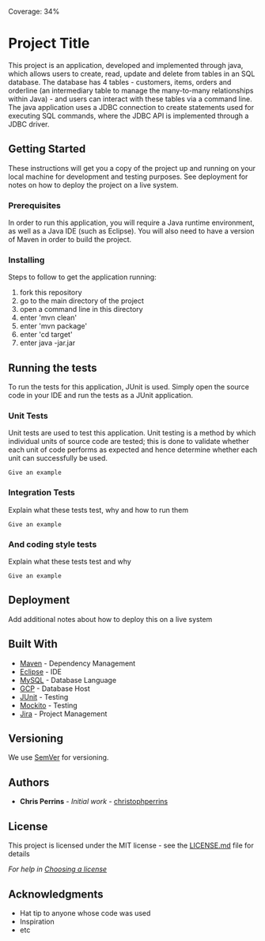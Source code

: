 Coverage: 34%
# Project Title

This project is an application, developed and implemented through java, which allows users to create, read, update and delete from tables in an SQL database. The database has 4 tables - customers, items, orders and orderline (an intermediary table to manage the many-to-many relationships within Java) - and users can interact with these tables via a command line. The java application uses a JDBC connection to create statements used for executing SQL commands, where the JDBC API is implemented through a JDBC driver.

## Getting Started

These instructions will get you a copy of the project up and running on your local machine for development and testing purposes. See deployment for notes on how to deploy the project on a live system.

### Prerequisites

In order to run this application, you will require a Java runtime environment, as well as a Java IDE (such as Eclipse). You will also need to have a version of Maven in order to build the project.


### Installing

Steps to follow to get the application running:
1. fork this repository
2. go to the main directory of the project
3. open a command line in this directory
4. enter 'mvn clean'
5. enter 'mvn package'
6. enter 'cd target'
7. enter java -jar<name of jar file with dependences>.jar


## Running the tests

To run the tests for this application, JUnit is used. Simply open the source code in your IDE and run the tests as a JUnit application.

### Unit Tests 

Unit tests are used to test this application. Unit testing is a method by which individual units of source code are tested; this is done to validate whether each unit of code performs as expected and hence determine whether each unit can successfully be used.

```
Give an example
```

### Integration Tests 
Explain what these tests test, why and how to run them

```
Give an example
```

### And coding style tests

Explain what these tests test and why

```
Give an example
```

## Deployment

Add additional notes about how to deploy this on a live system

## Built With

* [Maven](https://maven.apache.org/) - Dependency Management
* [Eclipse](https://www.eclipse.org/downloads/) - IDE
* [MySQL](https://www.mysql.com/) - Database Language
* [GCP](https://cloud.google.com/) - Database Host
* [JUnit](https://junit.org/junit5/) - Testing
* [Mockito](https://site.mockito.org/) - Testing
* [Jira](https://jira.atlassian.com/) - Project Management

## Versioning

We use [SemVer](http://semver.org/) for versioning.

## Authors

* **Chris Perrins** - *Initial work* - [christophperrins](https://github.com/christophperrins)

## License

This project is licensed under the MIT license - see the [LICENSE.md](LICENSE.md) file for details 

*For help in [Choosing a license](https://choosealicense.com/)*

## Acknowledgments

* Hat tip to anyone whose code was used
* Inspiration
* etc
